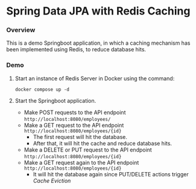 # Spring Data JPA with Redis Caching

### Overview
This is a demo Springboot application, in which a caching mechanism has been implemented using Redis, to reduce database hits.

### Demo
1. Start an instance of Redis Server in Docker using the command:
    ```shell
    docker compose up -d
    ```

2. Start the Springboot application.
   - Make POST requests to the API endpoint `http://localhost:8080/employees/`
   - Make a GET request to the API endpoint `http://localhost:8080/employees/{id}`
      - The first request will hit the database.
      - After that, it will hit the cache and reduce database hits.
   - Make a DELETE or PUT request to the API endpoint `http://localhost:8080/employees/{id}`
   - Make a GET request again to the API endpoint `http://localhost:8080/employees/{id}`
      - It will hit the database again since PUT/DELETE actions trigger *Cache Eviction*